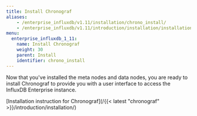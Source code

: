 ```yaml
---
title: Install Chronograf
aliases:
    - /enterprise_influxdb/v1.11/installation/chrono_install/
    - /enterprise_influxdb/v1.11/introduction/installation/installation/chrono_install/
menu:
  enterprise_influxdb_1_11:
    name: Install Chronograf
    weight: 30
    parent: Install
    identifier: chrono_install
---
```


Now that you've installed the meta nodes and data nodes, you are ready to install Chronograf
to provide you with a user interface to access the InfluxDB Enterprise instance.

[Installation instruction for Chronograf](/{{< latest "chronograf" >}}/introduction/installation/)
